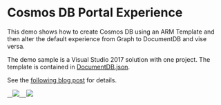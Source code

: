 # Cosmos DB Portal Experience

This demo shows how to create Cosmos DB using an ARM Template and then alter the default experience from Graph to DocumentDB and vise versa.

The demo sample is a Visual Studio 2017 solution with one project.  The template is contained in [DocumentDB.json](DeploymentProject/DocumentDB.json).

See the [following blog post](http://vincentlauzon.com/2017/09/10/hacking-changing-cosmos-db-portal-experience-from-graph-to-sql/)
for details.

<a href="https://portal.azure.com/#create/Microsoft.Template/uri/https%3A%2F%2Fraw.githubusercontent.com%2Fvplauzon%2Fcosmos-db%2Fmaster%2FCosmos-DB-Portal-Experience%2FDeploymentProject%2FDocumentDB.json" target="_blank">
    <img src="http://azuredeploy.net/deploybutton.png"/>
</a>
<a href="http://armviz.io/#/?load=https%3A%2F%2Fraw.githubusercontent.com%2Fvplauzon%2Fcosmos-db%2Fmaster%2FCosmos-DB-Portal-Experience%2FDeploymentProject%2FDocumentDB.json" target="_blank">
    <img src="http://armviz.io/visualizebutton.png"/>
</a>
